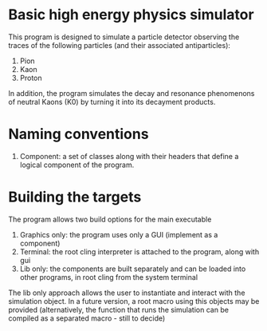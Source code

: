 # Basic high energy physics simulator

This program is designed to simulate a particle detector observing the traces of the following particles (and their
associated antiparticles):

1) Pion
2) Kaon
3) Proton

In addition, the program simulates the decay and resonance phenomenons of neutral Kaons (K0) by turning it into its
decayment products.

# Naming conventions

1) Component: a set of classes along with their headers that define a logical component of the program.

# Building the targets

The program allows two build options for the main executable

1) Graphics only: the program uses only a GUI (implement as a component)
2) Terminal: the root cling interpreter is attached to the program, along with gui
3) Lib only: the components are built separately and can be loaded into other programs, in root cling from the system
   terminal

The lib only approach allows the user to instantiate and interact with the simulation object.
In a future version, a root macro using this objects may be provided
(alternatively, the function that runs the simulation can be compiled as a separated macro - still to decide)